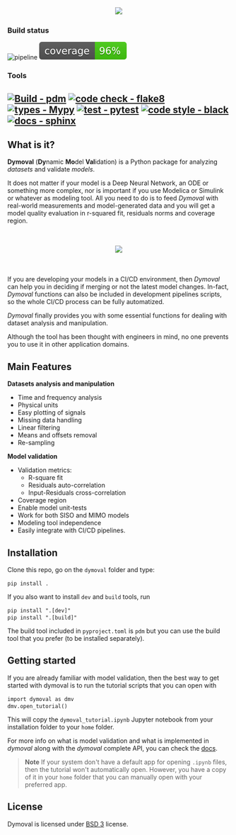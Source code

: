<div align="center">

<img src="https://github.com/VolvoGroup/dymoval/blob/main/docs/source/figures/DymovalLogo.svg" data-canonical-src="[https://github.com/VolvoGroup/dymoval/blob/main/docs/source/figures/DymovalLogo.svg](https://github.com/VolvoGroup/dymoval/blob/main/docs/source/figures/DymovalLogo.svg)" width="800" class="center" />


</div>

### Build status
![pipeline](https://github.com/VolvoGroup/dymoval/actions/workflows/pipeline.yml/badge.svg)
![coverage badge](./coverage.svg)

### Tools
[![Build - pdm](https://img.shields.io/badge/build-pdm-blueviolet)](https://pdm.fming.dev/latest/)
[![code check - flake8](https://img.shields.io/badge/checks-flake8-green.svg)](https://pypi.org/project/flake8)
[![types - Mypy](https://img.shields.io/badge/types-mypy-orange.svg)](https://github.com/python/mypy)
[![test - pytest](https://img.shields.io/badge/tests-pytest-brightgreen.svg)](https://github.com/pytest-dev/pytest)
[![code style - black](https://img.shields.io/badge/code%20style-black-000000.svg)](https://github.com/psf/black)
[![docs - sphinx](https://img.shields.io/badge/docs-sphinx-blue.svg)](https://github.com/sphinx-doc/sphinx)
-----

## What is it?

**Dymoval**  (**Dy**namic **Mo**del **Val**idation) is a Python package for analyzing *datasets* and validate *models*.

It does not matter if your model is a Deep Neural Network, an ODE or something more complex, nor is important if you use Modelica or Simulink or whatever as modeling tool.
All you need to do is to feed *Dymoval* with real-world measurements and model-generated data and you will get a model quality evaluation in r-squared fit, residuals norms and coverage region.


<div align="center" >
	<br>
	<br>
<img src="https://github.com/VolvoGroup/dymoval/blob/main/docs/source/figures/DymovalNutshell.svg" data-canonical-src="[https://github.com/VolvoGroup/dymoval/blob/main/docs/source/figures/DymovalNutshell.svg](https://github.com/VolvoGroup/dymoval/blob/main/docs/source/DymovalNutshell.svg)" width="600" class="center"  />
	<br>
	<br>
	<br>
</div>


If you are developing your models in a CI/CD environment, then *Dymoval* can help you in deciding if merging or not the latest model changes.
In-fact, *Dymoval* functions can also be included in development pipelines scripts, so the whole CI/CD process can be fully automatized.

*Dymoval* finally provides you with some essential functions for dealing with dataset analysis and manipulation.

Although the tool has been thought with engineers in mind, no one prevents you to use it in other application domains.



## Main Features

 **Datasets analysis and manipulation**
- Time and frequency analysis
- Physical units
- Easy plotting of signals
- Missing data handling
- Linear filtering
- Means and offsets removal
- Re-sampling

**Model validation**
- Validation metrics:
	- R-square fit
	- Residuals auto-correlation
	- Input-Residuals cross-correlation
- Coverage region
- Enable model unit-tests
- Work for both SISO and MIMO models
- Modeling tool independence
- Easily integrate with CI/CD pipelines.


## Installation
Clone this repo, go on the `dymoval` folder and type:

    pip install .

If you also want to install `dev` and `build` tools, run

    pip install ".[dev]"
    pip install ".[build]"

The build tool included in `pyproject.toml` is `pdm` but you can use the build
tool that you prefer (to be installed separately).


## Getting started

If you are already familiar with model validation, then the best way to get started with dymoval is to run the tutorial scripts that you can open with

	import dymoval as dmv
	dmv.open_tutorial()


This will copy the `dymoval_tutorial.ipynb` Jupyter notebook from your installation folder to your `home` folder.

For more info on what is model validation and what is implemented in *dymoval* along with the *dymoval* complete API, you can check the [docs](https://volvogroup.github.io/dymoval/).

> **Note**
> If your system don't have a default app for opening `.ipynb` files, then the
> tutorial won't automatically open. However, you have a copy of it in your
> `home` folder that you can manually open with your preferred app.

## License
Dymoval is licensed under [BSD 3](https://github.com/VolvoGroup/dymoval/blob/main/LICENSE) license.
